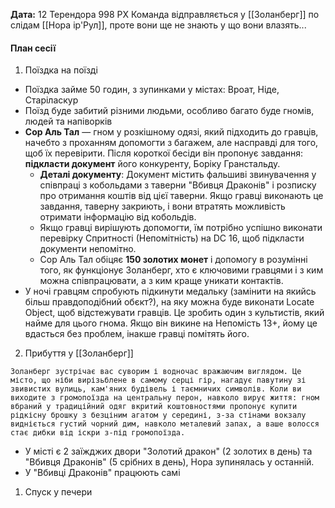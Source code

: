 **Дата:** 12 Терендора 998 РХ
Команда відправляється у [[Золанберг]] по слідам [[Нора ір'Рул]], проте вони ще не знають у що вони влазять...

#### План сесії
1. Поїздка на поїзді
- Поїздка займе 50 годин, з зупинками у містах: Вроат, Ніде, Старіласкур
- Поїзд буде забитий різними людьми, особливо багато буде гномів, людей та напіворків
- **Сор Аль Тал** — гном у розкішному одязі, який підходить до гравців, начебто з проханням допомогти з багажем, але насправді для того, щоб їх перевірити. Після короткої бесіди він пропонує завдання: **підкласти документ** його конкуренту, Боріку Гранстальду.
	- **Деталі документу**: Документ містить фальшиві звинувачення у співпраці з кобольдами з таверни "Вбивця Драконів" і розписку про отримання коштів від цієї таверни. Якщо гравці виконають це завдання, таверну закриють, і вони втратять можливість отримати інформацію від кобольдів.
	- Якщо гравці вирішують допомогти, їм потрібно успішно виконати перевірку Спритності (Непомітність) на DC 16, щоб підкласти документи непомітно.
	- Сор Аль Тал обіцяє **150 золотих монет** і допомогу в розумінні того, як функціонує Золанберг, хто є ключовими гравцями і з ким можна співпрацювати, а з ким краще уникати контактів.
- У ночі гравцям спробують підкинути медальку (замінити на якийсь більш правдоподібний обєкт?), на яку можна буде виконати Locate Object, щоб відстежувати гравців. Це зробить один з культистів, який найме для цього гнома. Якщо він викине на Непомість 13+, йому це вдасться без проблем, інакше гравці помітять його.
2. Прибуття у [[Золанберг]]
```ad-note
Золанберг зустрічає вас суворим і водночас вражаючим виглядом. Це місто, що ніби вирізьблене в самому серці гір, нагадує павутину зі звивистих вулиць, кам'яних будівель і таємничих символів. Коли ви виходите з громопоїзда на центральну перон, навколо вирує життя: гном вбраний у традиційний одяг вкритий коштовностями пропонує купити рідкісну брошку з безціним агатом у середині, з-за стінами вокзалу видніється густий чорний дим, навколо металевий запах, а ваше волосся стає дибки від іскри з-під громопоїзда.
```
- У місті є 2 заїжджих двори "Золотий дракон" (2 золотих в день) та "Вбивця Драконів" (5 срібних в день), Нора зупинялась у останній.
- У "Вбивці Драконів" працюють самі 
1. Спуск у печери